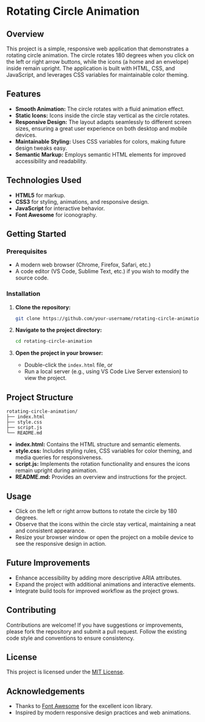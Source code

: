 # Rotating Circle Animation

## Overview

This project is a simple, responsive web application that demonstrates a rotating circle animation. The circle rotates 180 degrees when you click on the left or right arrow buttons, while the icons (a home and an envelope) inside remain upright. The application is built with HTML, CSS, and JavaScript, and leverages CSS variables for maintainable color theming.

## Features

- **Smooth Animation:** The circle rotates with a fluid animation effect.
- **Static Icons:** Icons inside the circle stay vertical as the circle rotates.
- **Responsive Design:** The layout adapts seamlessly to different screen sizes, ensuring a great user experience on both desktop and mobile devices.
- **Maintainable Styling:** Uses CSS variables for colors, making future design tweaks easy.
- **Semantic Markup:** Employs semantic HTML elements for improved accessibility and readability.

## Technologies Used

- **HTML5** for markup.
- **CSS3** for styling, animations, and responsive design.
- **JavaScript** for interactive behavior.
- **Font Awesome** for iconography.

## Getting Started

### Prerequisites

- A modern web browser (Chrome, Firefox, Safari, etc.)
- A code editor (VS Code, Sublime Text, etc.) if you wish to modify the source code.

### Installation

1. **Clone the repository:**

   ```bash
   git clone https://github.com/your-username/rotating-circle-animation.git
   ```

2. **Navigate to the project directory:**

   ```bash
   cd rotating-circle-animation
   ```

3. **Open the project in your browser:**

   - Double-click the `index.html` file, or
   - Run a local server (e.g., using VS Code Live Server extension) to view the project.

## Project Structure

```
rotating-circle-animation/
├── index.html
├── style.css
├── script.js
└── README.md
```

- **index.html:** Contains the HTML structure and semantic elements.
- **style.css:** Includes styling rules, CSS variables for color theming, and media queries for responsiveness.
- **script.js:** Implements the rotation functionality and ensures the icons remain upright during animation.
- **README.md:** Provides an overview and instructions for the project.

## Usage

- Click on the left or right arrow buttons to rotate the circle by 180 degrees.
- Observe that the icons within the circle stay vertical, maintaining a neat and consistent appearance.
- Resize your browser window or open the project on a mobile device to see the responsive design in action.

## Future Improvements

- Enhance accessibility by adding more descriptive ARIA attributes.
- Expand the project with additional animations and interactive elements.
- Integrate build tools for improved workflow as the project grows.

## Contributing

Contributions are welcome! If you have suggestions or improvements, please fork the repository and submit a pull request. Follow the existing code style and conventions to ensure consistency.

## License

This project is licensed under the [MIT License](LICENSE).

## Acknowledgements

- Thanks to [Font Awesome](https://fontawesome.com) for the excellent icon library.
- Inspired by modern responsive design practices and web animations.
